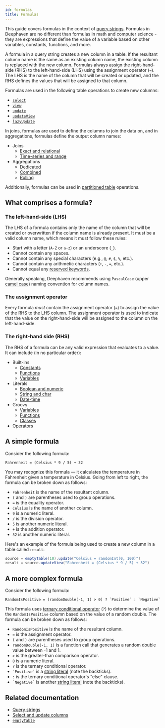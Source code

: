 ```yaml
---
id: formulas
title: Formulas
---
```


This guide covers formulas in the context of [query strings](./query-string-overview.md). Formulas in Deephaven are no different than formulas in math and computer science - they are expressions that define the value of a variable based on other variables, constants, functions, and more.

A formula in a query string creates a new column in a table. If the resultant column name is the same as an existing column name, the existing column is replaced with the new column. Formulas always assign the right-hand-side (RHS) to the left-hand-side (LHS) using the assignment operator (`=`). The LHS is the name of the column that will be created or updated, and the RHS defines the values that will be assigned to that column.

Formulas are used in the following table operations to create new columns:

- [`select`](../reference/table-operations/select/select.md)
- [`view`](../reference/table-operations/select/view.md)
- [`update`](../reference/table-operations/select/update.md)
- [`updateView`](../reference/table-operations/select/update-view.md)
- [`lazyUpdate`](../reference/table-operations/select/lazy-update.md)

In joins, formulas are used to define the columns to join the data on, and in aggregations, formulas define the output column names:

- Joins
  - [Exact and relational](./joins-exact-relational.md)
  - [Time-series and range](./joins-timeseries-range.md)
- Aggregations
  - [Dedicated](./dedicated-aggregations.md)
  - [Combined](./combined-aggregations.md)
  - [Rolling](./rolling-aggregations.md)

Additionally, formulas can be used in [partitioned table](./partitioned-tables.md) operations.

## What comprises a formula?

### The left-hand-side (LHS)

The LHS of a formula contains only the name of the column that will be created or overwritten if the column name is already present. It must be a valid column name, which means it must follow these rules:

- Start with a letter (`A-Z` or `a-z`) or an underscore (`_`).
- Cannot contain any spaces.
- Cannot contain any special characters (e.g., `@`, `#`, `$`, `%`, etc.).
- Cannot contain any arithmetic characters (`+`, `-`, `=`, etc.).
- Cannot equal any [reserved keywords](https://docs.oracle.com/javase/tutorial/java/nutsandbolts/_keywords.html).

Generally speaking, Deephaven recommends using `PascalCase` (upper [camel case](https://en.wikipedia.org/wiki/Camel_case)) naming convention for column names.

### The assignment operator

Every formula _must_ contain the assignment operator (`=`) to assign the value of the RHS to the LHS column. The assignment operator is used to indicate that the value on the right-hand-side will be assigned to the column on the left-hand-side.

### The right-hand side (RHS)

The RHS of a formula can be any valid expression that evaluates to a value. It can include (in no particular order):

- Built-ins
  - [Constants](./built-in-constants.md)
  - [Functions](./built-in-functions.md)
  - [Variables](./built-in-variables.md)
- Literals
  - [Boolean and numeric](./boolean-numeric-literals.md)
  - [String and char](./string-char-literals.md)
  - [Date-time](./date-time-literals.md)
- Groovy
  - [Variables](./groovy-variables.md)
  - [Functions](./groovy-closures.md)
  - [Classes](./groovy-classes.md)
- [Operators](./operators.md)

## A simple formula

Consider the following formula:

```text
Fahrenheit = (Celsius * 9 / 5) + 32
```

You may recognize this formula — it calculates the temperature in Fahrenheit given a temperature in Celsius. Going from left to right, the formula can be broken down as follows:

- `Fahrenheit` is the name of the resultant column.
- `(` and `)` are parentheses used to group operations.
- `=` is the equality operator.
- `Celsius` is the name of another column.
- `9` is a numeric literal.
- `/` is the division operator.
- `5` is another numeric literal.
- `+` is the addition operator.
- `32` is another numeric literal.

Here's an example of the formula being used to create a new column in a table called `result`:

```groovy order=result,source
source = emptyTable(10).update("Celsius = randomInt(0, 100)")
result = source.updateView("Fahrenheit = (Celsius * 9 / 5) + 32")
```

## A more complex formula

Consider the following formula:

```text
RandomIsPositive = (randomDouble(-1, 1) > 0) ? `Positive` : `Negative`
```

This formula uses [ternary conditional operator](./ternary-if-how-to.md) (`?`) to determine the value of the `RandomIsPositive` column based on the value of a random double. The formula can be broken down as follows:

- `RandomIsPositive` is the name of the resultant column.
- `=` is the assignment operator.
- `(` and `)` are parentheses used to group operations.
- `randomDouble(-1, 1)` is a function call that generates a random double value between -1 and 1.
- `>` is the greater-than comparison operator.
- `0` is a numeric literal.
- `?` is the ternary conditional operator.
- `` `Positive` `` is a [string literal](./string-char-literals.md) (note the backticks).
- `:` is the ternary conditional operator's "else" clause.
- `` `Negative` `` is another [string literal](./string-char-literals.md) (note the backticks).

## Related documentation

- [Query strings](./query-string-overview.md)
- [Select and update columns](./use-select-view-update.md)
- [`emptyTable`](../reference/table-operations/create/emptyTable.md)

